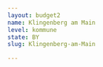 ```yaml
---
layout: budget2
name: Klingenberg am Main
level: kommune
state: BY
slug: Klingenberg-am-Main

---
```



